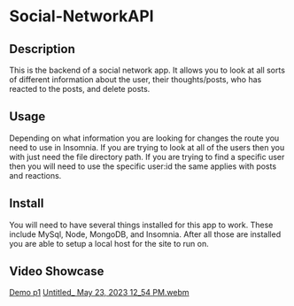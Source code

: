 # Social-NetworkAPI

## Description
This is the backend of a social network app. It allows you to look at all sorts of different information about the user, their thoughts/posts, who has reacted to the posts, and delete posts. 

## Usage
Depending on what information you are looking for changes the route you need to use in Insomnia. If you are trying to look at all of the users then you with just need the file directory path. If you are trying to find a specific user then you will need to use the specific user:id the same applies with posts and reactions. 

## Install
You will need to have several things installed for this app to work. These include MySql, Node, MongoDB, and Insomnia. After all those are installed you are able to setup a local host for the site to run on.

## Video Showcase 
[Demo p1](https://github.com/CharlieGarvin/Social-NetworkAPI/assets/119140410/46c2960c-2cb4-43b7-be17-8fed94b72357)
[Untitled_ May 23, 2023 12_54 PM.webm](https://github.com/CharlieGarvin/Social-NetworkAPI/assets/119140410/f94e32e1-cbfb-41df-89e4-3f0877e24e1f)




